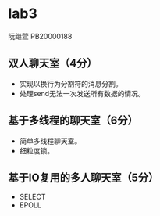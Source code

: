 # lab3

阮继萱 PB20000188

## 双人聊天室（4分）

* 实现以换行为分割符的消息分割。
* 处理send无法一次发送所有数据的情况。

## 基于多线程的聊天室（6分）

* 简单多线程聊天室。
* 细粒度锁。

## 基于IO复用的多人聊天室（5分）

* SELECT
* EPOLL
